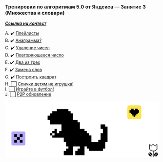 ### Тренировки по алгоритмам 5.0 от Яндекса — Занятие 3 (Множества и словари)
[***Ссылка на контест***](https://contest.yandex.ru/contest/59541)

A. ✔️ [Плейлисты](A_Playlists/A_Playlists.go)    
B. ✔️ [Анаграмма?](B_Anagramm/B_Anagramm.go)    
C. ✔️ [Удаление чисел](C_Numbers_deleting/C_Numbers_deleting.go)      
D. ✔️ [Повторяющееся число](D_Repeating_number/D_Repeating_number.go)     
E. ✔️ [Два из трех](E_2_from_3/E_2_from_3.go)  
F. ✔️ [Замена слов](F_Words_transform/F_Words_transform.go)    
G. ✔️ [Построить квадрат](G_Make_square/G_Make_square.go)    
H. ⬜  [Спички детям не игрушка!]()                     
I. ⬜  [Играйте в футбол!]()    
J. ⬜  [Р2Р обновление]()

![end](../img/YY.png)
